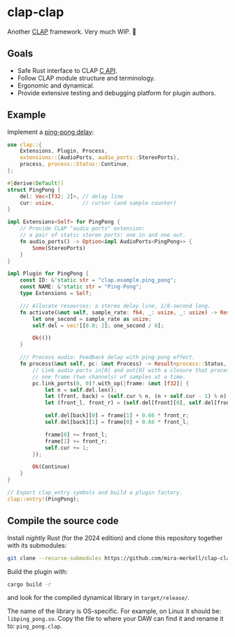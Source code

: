 # clap-clap

Another [CLAP] framework. Very much WIP. 🚧

## Goals

* Safe Rust interface to CLAP [C API].
* Follow CLAP module structure and terminology.
* Ergonomic and dynamical.
* Provide extensive testing and debugging platform for plugin authors.

[CLAP]: https://cleveraudio.org

[C API]: https://github.com/free-audio/clap/tree/main/include/clap

## Example

Implement a [ping-pong delay]:

```rust
use clap::{
    Extensions, Plugin, Process,
    extensions::{AudioPorts, audio_ports::StereoPorts},
    process, process::Status::Continue,
};

#[derive(Default)]
struct PingPong {
    del: Vec<[f32; 2]>, // delay line
    cur: usize,         // cursor (and sample counter)
}

impl Extensions<Self> for PingPong {
    // Provide CLAP "audio ports" extension:
    // a pair of static stereo ports: one in and one out.
    fn audio_ports() -> Option<impl AudioPorts<PingPong>> {
        Some(StereoPorts)
    }
}

impl Plugin for PingPong {
    const ID: &'static str = "clap.example.ping_pong";
    const NAME: &'static str = "Ping-Pong";
    type Extensions = Self;

    /// Allocate resources: a stereo delay line, 1/8-second long.
    fn activate(&mut self, sample_rate: f64, _: usize, _: usize) -> Result<(), clap::Error> {
        let one_second = sample_rate as usize;
        self.del = vec![[0.0; 2]; one_second / 8];

        Ok(())
    }

    /// Process audio: Feedback delay with ping-pong effect.
    fn process(&mut self, pc: &mut Process) -> Result<process::Status, process::Error> {
        // Link audio ports in[0] and out[0] with a closure that processes
        // one frame (two channels) of samples at a time.
        pc.link_ports(0, 0)?.with_op(|frame: &mut [f32]| {
            let n = self.del.len();
            let (front, back) = (self.cur % n, (n + self.cur - 1) % n);
            let (front_l, front_r) = (self.del[front][0], self.del[front][1]);

            self.del[back][0] = frame[1] + 0.66 * front_r;
            self.del[back][1] = frame[0] + 0.66 * front_l;

            frame[0] += front_l;
            frame[1] += front_r;
            self.cur += 1;
        });

        Ok(Continue)
    }
}

// Export clap_entry symbols and build a plugin factory.
clap::entry!(PingPong);
```

[ping-pong delay]: ./examples/ping-pong/

## Compile the source code

Install *nightly* Rust (for the 2024 edition) and clone this repository together with its submodules:

```bash
git clone --recurse-submodules https://github.com/mira-merkell/clap-clap
```

Build the plugin with:

```bash
cargo build -r
```

and look for the compiled dynamical library in `target/release/`.

The name of the library is OS-specific. For example, on Linux it should be: `libping_pong.so`.
Copy the file to where your DAW can find it and rename it to: `ping_pong.clap`.
